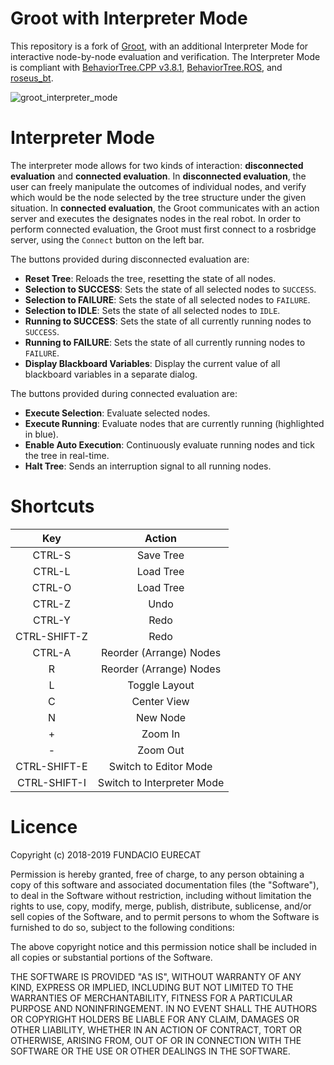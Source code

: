 # Groot with Interpreter Mode

This repository is a fork of [Groot](https://github.com/BehaviorTree/Groot), with an additional Interpreter Mode for interactive node-by-node evaluation and verification.
The Interpreter Mode is compliant with [BehaviorTree.CPP v3.8.1](https://github.com/BehaviorTree/BehaviorTree.CPP/tree/3.8.1), [BehaviorTree.ROS](https://github.com/BehaviorTree/BehaviorTree.ROS), and [roseus_bt](https://github.com/jsk-ros-pkg/jsk_roseus/tree/master/roseus_bt).

![groot_interpreter_mode](https://user-images.githubusercontent.com/20625381/219300340-bae115c2-f49d-4747-ac49-15bad7570261.png)

# Interpreter Mode

The interpreter mode allows for two kinds of interaction: **disconnected evaluation** and **connected evaluation**.
In **disconnected evaluation**, the user can freely manipulate the outcomes of individual nodes, and verify which would be the node selected by the tree structure under the given situation.
In **connected evaluation**, the Groot communicates with an action server and executes the designates nodes in the real robot. In order to perform connected evaluation, the Groot must first connect to a rosbridge server, using the `Connect` button on the left bar.

The buttons provided during disconnected evaluation are:

- **Reset Tree**: Reloads the tree, resetting the state of all nodes.
- **Selection to SUCCESS**: Sets the state of all selected nodes to `SUCCESS`.
- **Selection to FAILURE**: Sets the state of all selected nodes to `FAILURE`.
- **Selection to IDLE**: Sets the state of all selected nodes to `IDLE`.
- **Running to SUCCESS**: Sets the state of all currently running nodes to `SUCCESS`.
- **Running to FAILURE**: Sets the state of all currently running nodes to `FAILURE`.
- **Display Blackboard Variables**: Display the current value of all blackboard variables in a separate dialog.

The buttons provided during connected evaluation are:

- **Execute Selection**: Evaluate selected nodes.
- **Execute Running**: Evaluate nodes that are currently running (highlighted in blue).
- **Enable Auto Execution**: Continuously evaluate running nodes and tick the tree in real-time.
- **Halt Tree**: Sends an interruption signal to all running nodes.

# Shortcuts
| Key | Action |
| :-: | :-: |
| CTRL-S | Save Tree |
| CTRL-L | Load Tree |
| CTRL-O | Load Tree |
| CTRL-Z | Undo |
| CTRL-Y | Redo |
| CTRL-SHIFT-Z | Redo |
| CTRL-A | Reorder (Arrange) Nodes |
| R | Reorder (Arrange) Nodes |
| L | Toggle Layout |
| C | Center View |
| N | New Node |
| + | Zoom In |
| - | Zoom Out |
| CTRL-SHIFT-E | Switch to Editor Mode |
| CTRL-SHIFT-I | Switch to Interpreter Mode |

# Licence

Copyright (c) 2018-2019 FUNDACIO EURECAT 

Permission is hereby granted, free of charge, to any person obtaining a 
copy of this software and associated documentation files (the "Software"), 
to deal in the Software without restriction, including without limitation 
the rights to use, copy, modify, merge, publish, distribute, sublicense, 
and/or sell copies of the Software, and to permit persons to whom the 
Software is furnished to do so, subject to the following conditions:

The above copyright notice and this permission notice shall be included 
in all copies or substantial portions of the Software.

THE SOFTWARE IS PROVIDED "AS IS", WITHOUT WARRANTY OF ANY KIND, EXPRESS 
OR IMPLIED, INCLUDING BUT NOT LIMITED TO THE WARRANTIES OF MERCHANTABILITY, 
FITNESS FOR A PARTICULAR PURPOSE AND NONINFRINGEMENT. IN NO EVENT SHALL 
THE AUTHORS OR COPYRIGHT HOLDERS BE LIABLE FOR ANY CLAIM, DAMAGES OR OTHER 
LIABILITY, WHETHER IN AN ACTION OF CONTRACT, TORT OR OTHERWISE, ARISING 
FROM, OUT OF OR IN CONNECTION WITH THE SOFTWARE OR THE USE OR OTHER 
DEALINGS IN THE SOFTWARE.
